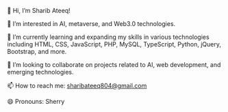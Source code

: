 👋 Hi, I’m Sharib Ateeq!

👀 I’m interested in AI, metaverse, and Web3.0 technologies.

🌱 I’m currently learning and expanding my skills in various technologies including HTML, CSS, JavaScript, PHP, MySQL, TypeScript, Python, jQuery, Bootstrap, and more.

💞️ I’m looking to collaborate on projects related to AI, web development, and emerging technologies.

📫 How to reach me: sharibateeq804@gmail.com

😄 Pronouns: Sherry    
  
